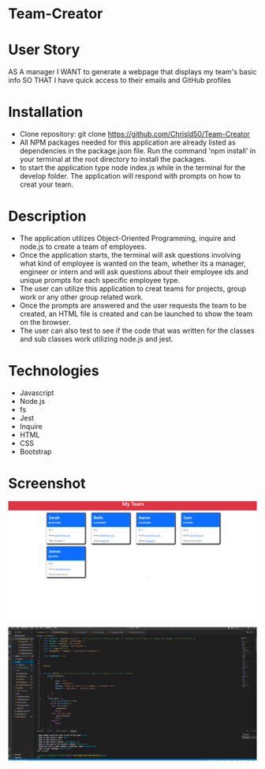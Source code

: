 # Team-Creator

# User Story
AS A manager
I WANT to generate a webpage that displays my team's basic info
SO THAT I have quick access to their emails and GitHub profiles

# Installation 
* Clone repository: git clone https://github.com/Chrisld50/Team-Creator
* All NPM packages needed for this application are already listed as dependencies in the package.json file. Run the command 'npm install' in your terminal at the root directory to install the packages. 
* to start the application type node index.js while in the terminal for the develop folder. The application will respond with prompts on how to creat your team. 

# Description
* The application utilizes Object-Oriented Programming, inquire and node.js to create a team of employees.
* Once the application starts, the terminal will ask questions involving what kind of employee is wanted on the team, whether its a manager, engineer or intern and will ask questions about their employee ids and unique prompts for each specific employee type. 
* The user can utilize this application to creat teams for projects, group work or any other group related work.
* Once the prompts are answered and the user requests the team to be created, an HTML file is created and can be launched to show the team on the browser.
* The user can also test to see if the code that was written for the classes and sub classes work utilizing node.js and jest. 

# Technologies
* Javascript 
* Node.js 
* fs 
* Jest 
* Inquire 
* HTML 
* CSS 
* Bootstrap

# Screenshot 
![My Image](./Images/Team%20Creator%20Screenshot%201.png)


![My Image](./Images/Team-Creator%20Screenshot%202.png)
